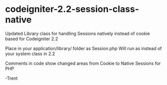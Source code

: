 codeigniter-2.2-session-class-native
====================================

Updated Library class for handling Sessions natively instead of cookie based for Codeigniter 2.2


Place in your application/library/ folder as Session.php
Will run as instead of your system class in 2.2

Comments in code show changed areas from Cookie to Native Sessions for PHP

-Trent


